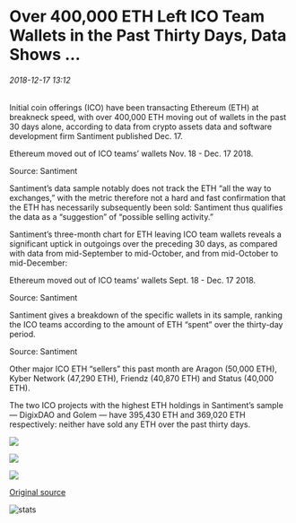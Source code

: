 # Over 400,000 ETH Left ICO Team Wallets in the Past Thirty Days, Data Shows ...

###### 2018-12-17 13:12

Initial coin offerings (ICO) have been transacting Ethereum (ETH) at breakneck speed, with over 400,000 ETH moving out of wallets in the past 30 days alone, according to data from crypto assets data and software development firm Santiment published Dec. 17.

Ethereum moved out of ICO teams’ wallets Nov. 18 - Dec. 17 2018.

Source: Santiment

Santiment’s data sample notably does not track the ETH “all the way to exchanges,” with the metric therefore not a hard and fast confirmation that the ETH has necessarily subsequently been sold: Santiment thus qualifies the data as a “suggestion” of “possible selling activity.”

Santiment’s three-month chart for ETH leaving ICO team wallets reveals a significant uptick in outgoings over the preceding 30 days, as compared with data from mid-September to mid-October, and from mid-October to mid-December:

Ethereum moved out of ICO teams’ wallets Sept. 18 - Dec. 17 2018.

Source: Santiment

Santiment gives a breakdown of the specific wallets in its sample, ranking the ICO teams according to the amount of ETH “spent” over the thirty-day period.

Source: Santiment

Other major ICO ETH “sellers” this past month are Aragon (50,000 ETH), Kyber Network (47,290 ETH), Friendz (40,870 ETH) and Status (40,000 ETH).

The two ICO projects with the highest ETH holdings in Santiment’s sample — DigixDAO and Golem — have 395,430 ETH and 369,020 ETH respectively: neither have sold any ETH over the past thirty days.

![](https://s3.cointelegraph.com/storage/uploads/view/6f864da6cd34d9c839dd13ee5b8c5f58.png)

![](https://s3.cointelegraph.com/storage/uploads/view/f55e865a78d0d33897c062760a051095.png)

![](https://s3.cointelegraph.com/storage/uploads/view/082ee43090c1ec49bb18a17f6b7444cf.png)

[Original source](https://cointelegraph.com/news/over-400-000-eth-left-ico-team-wallets-in-the-past-thirty-days-data-shows)

![stats](https://c.statcounter.com/11760860/0/a89fa40b/1/ "stats")